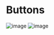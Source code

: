 # Buttons #
![image](https://github.com/user-attachments/assets/143e60c1-28a7-43f7-98c4-ee79555628ee)
![image](https://github.com/user-attachments/assets/d473321d-6330-42ae-9397-df1250fc94b9)
